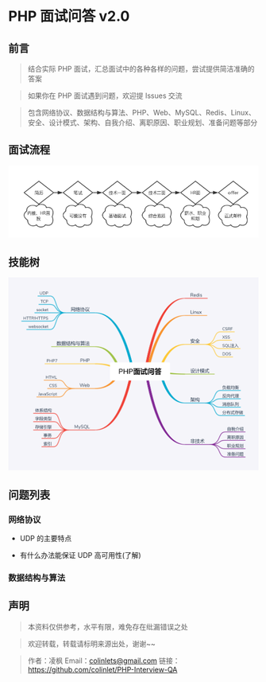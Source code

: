 # PHP 面试问答 v2.0

## 前言

> 结合实际 PHP 面试，汇总面试中的各种各样的问题，尝试提供简洁准确的答案

> 如果你在 PHP 面试遇到问题，欢迎提 Issues 交流

> 包含网络协议、数据结构与算法、PHP、Web、MySQL、Redis、Linux、安全、设计模式、架构、自我介绍、离职原因、职业规划、准备问题等部分

## 面试流程

![面试流程](./assets/interview.png)

## 技能树

![skill tree](./skill-tree.png)

## 问题列表

### 网络协议

- UDP 的主要特点

- 有什么办法能保证 UDP 高可用性(了解)

### 数据结构与算法

## 声明

> 本资料仅供参考，水平有限，难免存在纰漏错误之处

> 欢迎转载，转载请标明来源出处，谢谢~~

> 作者：凌枫 Email：colinlets@gmail.com 链接：https://github.com/colinlet/PHP-Interview-QA